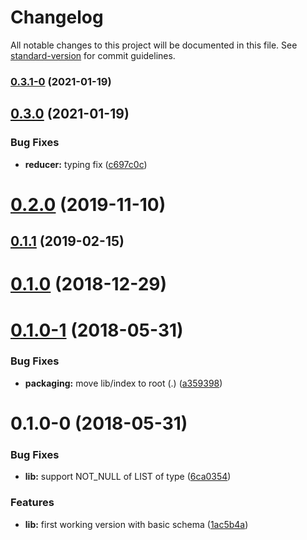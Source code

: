 # Changelog

All notable changes to this project will be documented in this file. See [standard-version](https://github.com/conventional-changelog/standard-version) for commit guidelines.

### [0.3.1-0](https://github.com/wittydeveloper/graphql-to-json-schema/compare/v0.3.0...v0.3.1-0) (2021-01-19)

## [0.3.0](https://github.com/wittydeveloper/graphql-to-json-schema/compare/v0.2.0...v0.3.0) (2021-01-19)


### Bug Fixes

* **reducer:** typing fix ([c697c0c](https://github.com/wittydeveloper/graphql-to-json-schema/commit/c697c0c98a68b01738a9aae69ac5789b0d840ebd))

<a name="0.2.0"></a>
# [0.2.0](https://github.com/wittydeveloper/graphql-to-json-schema/compare/v0.1.2-2...v0.2.0) (2019-11-10)



<a name="0.1.1"></a>
## [0.1.1](https://github.com/wittydeveloper/graphql-to-json-schema/compare/v0.1.0...v0.1.1) (2019-02-15)



<a name="0.1.0"></a>
# [0.1.0](https://github.com/wittydeveloper/graphql-to-json-schema/compare/v0.1.0-1...v0.1.0) (2018-12-29)



<a name="0.1.0-1"></a>
# [0.1.0-1](https://github.com/wittydeveloper/graphql-to-json-schema/compare/v0.1.0-0...v0.1.0-1) (2018-05-31)


### Bug Fixes

* **packaging:** move lib/index to root (.) ([a359398](https://github.com/wittydeveloper/graphql-to-json-schema/commit/a359398))



<a name="0.1.0-0"></a>
# 0.1.0-0 (2018-05-31)


### Bug Fixes

* **lib:** support NOT_NULL of LIST of type ([6ca0354](https://github.com/wittydeveloper/graphql-to-json-schema/commit/6ca0354))


### Features

* **lib:** first working version with basic schema ([1ac5b4a](https://github.com/wittydeveloper/graphql-to-json-schema/commit/1ac5b4a))
